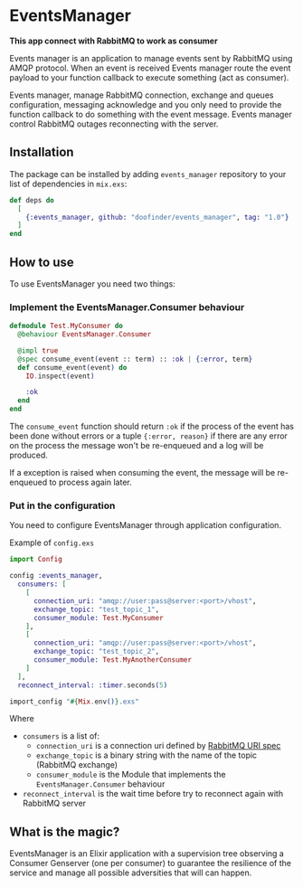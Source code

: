 # EventsManager

**This app connect with RabbitMQ to work as consumer**

Events manager is an application to manage events sent by RabbitMQ using
AMQP protocol. When an event is received Events manager route the event
payload to your function callback to execute something (act as consumer).

Events manager, manage RabbitMQ connection, exchange and queues configuration,
messaging acknowledge and you only need to provide the function callback to
do something with the event message. Events manager control RabbitMQ outages 
reconnecting with the server.

## Installation

The package can be installed by adding `events_manager` repository
to your list of dependencies in `mix.exs`:

```elixir
def deps do
  [
    {:events_manager, github: "doofinder/events_manager", tag: "1.0"}
  ]
end
```

## How to use

To use EventsManager you need two things:

### Implement the EventsManager.Consumer behaviour

```elixir
defmodule Test.MyConsumer do
  @behaviour EventsManager.Consumer

  @impl true
  @spec consume_event(event :: term) :: :ok | {:error, term}
  def consume_event(event) do
    IO.inspect(event)

    :ok
  end
end
```

The `consume_event` function should return `:ok` if the process of the event
has been done without errors or a tuple `{:error, reason}` if there are
any error on the process the message won't be re-enqueued and a log will
be produced.

If a exception is raised when consuming the event, the message will be
re-enqueued to process again later.

### Put in the configuration

You need to configure EventsManager through application configuration.

Example of `config.exs`

```elixir
import Config

config :events_manager,
  consumers: [
    [
      connection_uri: "amqp://user:pass@server:<port>/vhost",
      exchange_topic: "test_topic_1",
      consumer_module: Test.MyConsumer
    ],
    [
      connection_uri: "amqp://user:pass@server:<port>/vhost",
      exchange_topic: "test_topic_2",
      consumer_module: Test.MyAnotherConsumer
    ]
  ],
  reconnect_interval: :timer.seconds(5)

import_config "#{Mix.env()}.exs"
```

Where 
- `consumers` is a list of:
  - `connection_uri` is a connection uri defined by [RabbitMQ URI spec](https://www.rabbitmq.com/uri-spec.html)
  - `exchange_topic` is a binary string with the name of the topic (RabbitMQ exchange)
  - `consumer_module` is the Module that implements the `EventsManager.Consumer` behaviour
- `reconnect_interval` is the wait time before try to reconnect again with RabbitMQ server


## What is the magic?

EventsManager is an Elixir application with a supervision tree
observing a Consumer Genserver (one per consumer) to guarantee
the resilience of the service and manage all possible adversities
that will can happen.
